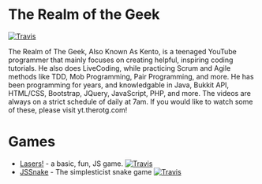 # The Realm of the Geek
[![Travis](https://img.shields.io/travis/rust-lang/rust.svg)]()

The Realm of The Geek, Also Known As Kento, is a teenaged YouTube programmer that mainly focuses on creating helpful, inspiring coding tutorials. He also does LiveCoding, while practicing Scrum and Agile methods like TDD, Mob Programming, Pair Programming, and more. He has been programming for years, and knowledgable in Java, Bukkit API, HTML/CSS, Bootstrap, JQuery, JavaScript, PHP, and more. The videos are always on a strict schedule of daily at 7am. If you would like to watch some of these, please visit yt.therotg.com!

# Games
- [Lasers!](http://games.therotg.com/lasers) - a basic, fun, JS game. [![Travis](https://img.shields.io/badge/status-indev-blue.svg)]()
- [JSSnake](http://kentonvizdos.com/games/Snake/) - The simplesticist snake game [![Travis](https://img.shields.io/badge/status-complete-brightgreen.svg)]()




